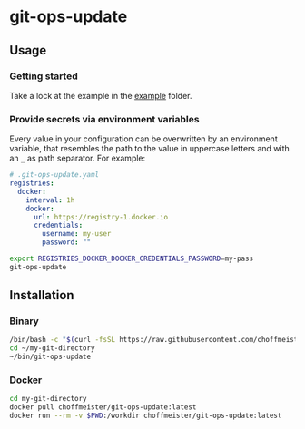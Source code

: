 # git-ops-update

## Usage

### Getting started

Take a lock at the example in the [example](example) folder.

### Provide secrets via environment variables

Every value in your configuration can be overwritten by an environment variable, that resembles the path to the value in uppercase letters and with an `_` as path separator. For example:

```yaml
# .git-ops-update.yaml
registries:
  docker:
    interval: 1h
    docker:
      url: https://registry-1.docker.io
      credentials:
        username: my-user
        password: ""
```

```bash
export REGISTRIES_DOCKER_DOCKER_CREDENTIALS_PASSWORD=my-pass
git-ops-update
```

## Installation

### Binary

```bash
/bin/bash -c "$(curl -fsSL https://raw.githubusercontent.com/choffmeister/git-ops-update/master/install.sh)"
cd ~/my-git-directory
~/bin/git-ops-update
```

### Docker

```bash
cd my-git-directory
docker pull choffmeister/git-ops-update:latest
docker run --rm -v $PWD:/workdir choffmeister/git-ops-update:latest
```

